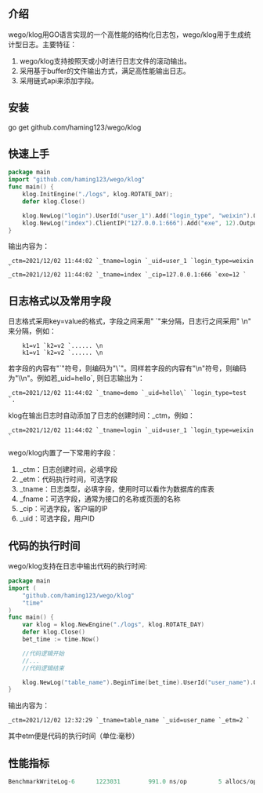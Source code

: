 ## 介绍
wego/klog用GO语言实现的一个高性能的结构化日志包，wego/klog用于生成统计型日志。主要特征：
1) wego/klog支持按照天或小时进行日志文件的滚动输出。
2) 采用基于buffer的文件输出方式，满足高性能输出日志。
3) 采用链式api来添加字段。

## 安装
go get github.com/haming123/wego/klog

## 快速上手
```go
package main
import "github.com/haming123/wego/klog"
func main() {
	klog.InitEngine("./logs", klog.ROTATE_DAY);
	defer klog.Close()

	klog.NewLog("login").UserId("user_1").Add("login_type", "weixin").Output()
	klog.NewLog("index").ClientIP("127.0.0.1:666").Add("exe", 12).Output()
}
```
输出内容为：
```
_ctm=2021/12/02 11:44:02 `_tname=login `_uid=user_1 `login_type=weixin ` 
_ctm=2021/12/02 11:44:02 `_tname=index `_cip=127.0.0.1:666 `exe=12 ` 
```

## 日志格式以及常用字段
日志格式采用key=value的格式，字段之间采用" \`"来分隔，日志行之间采用" \\n" 来分隔，例如：
```
    k1=v1 `k2=v2 `...... \n
    k1=v1 `k2=v2 `...... \n
```
若字段的内容有"\`"符号，则编码为"\\\`"。同样若字段的内容有"\\n"符号，则编码为"\\\n"。例如若_uid=hello\`, 则日志输出为：
```
_ctm=2021/12/02 11:44:02 `_tname=demo `_uid=hello\` `login_type=test `.
```
klog在输出日志时自动添加了日志的创建时间：_ctm，例如：
```
_ctm=2021/12/02 11:44:02 `_tname=login `_uid=user_1 `login_type=weixin ` 
```
wego/klog内置了一下常用的字段：
1) _ctm：日志创建时间，必填字段
2) _etm：代码执行时间，可选字段
3) _tname：日志类型，必填字段，使用时可以看作为数据库的库表
4) _fname：可选字段，通常为接口的名称或页面的名称
5) _cip：可选字段，客户端的IP
6) _uid：可选字段，用户ID

## 代码的执行时间
wego/klog支持在日志中输出代码的执行时间:
```go
package main
import (
	"github.com/haming123/wego/klog"
	"time"
)
func main() {
	var klog = klog.NewEngine("./logs", klog.ROTATE_DAY)
	defer klog.Close()
	bet_time := time.Now()

	//代码逻辑开始
	//...
	//代码逻辑结束

	klog.NewLog("table_name").BeginTime(bet_time).UserId("user_name").Output()
}
```
输出内容为：
```
_ctm=2021/12/02 12:32:29 `_tname=table_name `_uid=user_name `_etm=2 `  
```
其中etm便是代码的执行时间（单位:毫秒）

## 性能指标
```go
BenchmarkWriteLog-6      1223031		991.0 ns/op			5 allocs/op
```
